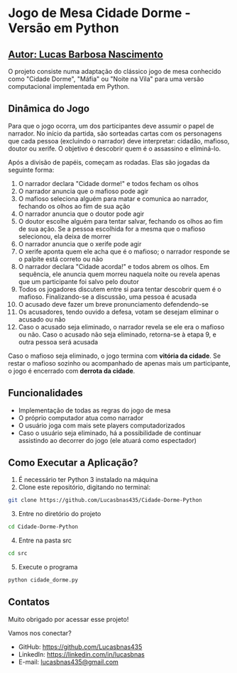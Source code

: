 # Jogo de Mesa Cidade Dorme - Versão em Python
## [Autor: Lucas Barbosa Nascimento](https://github.com/Lucasbnas435) 

O projeto consiste numa adaptação do clássico jogo de mesa conhecido como "Cidade Dorme", "Máfia" ou "Noite na Vila" para uma versão computacional implementada em Python.

## Dinâmica do Jogo
Para que o jogo ocorra, um dos participantes deve assumir o papel de narrador. No início da partida, são sorteadas cartas com os personagens que cada pessoa (excluindo o narrador) deve interpretar: cidadão, mafioso, doutor ou xerife. O objetivo é descobrir quem é o assassino e eliminá-lo. 

Após a divisão de papéis, começam as rodadas. Elas são jogadas da seguinte forma:

1. O narrador declara "Cidade dorme!" e todos fecham os olhos
2. O narrador anuncia que o mafioso pode agir
3. O mafioso seleciona alguém para matar e comunica ao narrador, fechando os olhos ao fim de sua ação
4. O narrador anuncia que o doutor pode agir
5. O doutor escolhe alguém para tentar salvar, fechando os olhos ao fim de sua ação. Se a pessoa escolhida for a mesma que o mafioso selecionou, ela deixa de morrer
6. O narrador anuncia que o xerife pode agir
7. O xerife aponta quem ele acha que é o mafioso; o narrador responde se o palpite está correto ou não
8. O narrador declara "Cidade acorda!" e todos abrem os olhos. Em sequência, ele anuncia quem morreu naquela noite ou revela apenas que um participante foi salvo pelo doutor
9. Todos os jogadores discutem entre si para tentar descobrir quem é o mafioso. Finalizando-se a discussão, uma pessoa é acusada
10. O acusado deve fazer um breve pronunciamento defendendo-se
11. Os acusadores, tendo ouvido a defesa, votam se desejam eliminar o acusado ou não
12. Caso o acusado seja eliminado, o narrador revela se ele era o mafioso ou não. Caso o acusado não seja eliminado, retorna-se à etapa 9, e outra pessoa será acusada

Caso o mafioso seja eliminado, o jogo termina com __vitória da cidade__. Se restar o mafioso sozinho ou acompanhado de apenas mais um participante, o jogo é encerrado com __derrota da cidade__.

## Funcionalidades
- Implementação de todas as regras do jogo de mesa
- O próprio computador atua como narrador
- O usuário joga com mais sete players computadorizados
- Caso o usuário seja eliminado, há a possibilidade de continuar assistindo ao decorrer do jogo (ele atuará como espectador)

## Como Executar a Aplicação?
1. É necessário ter Python 3 instalado na máquina
2. Clone este repositório, digitando no terminal:
```sh
git clone https://github.com/Lucasbnas435/Cidade-Dorme-Python
```
3. Entre no diretório do projeto
```sh
cd Cidade-Dorme-Python
```
4. Entre na pasta src
```sh
cd src
```
5. Execute o programa
```sh
python cidade_dorme.py
```

## Contatos
Muito obrigado por acessar esse projeto!

Vamos nos conectar?

- GitHub: https://github.com/Lucasbnas435
- LinkedIn: https://linkedin.com/in/lucasbnas
- E-mail: lucasbnas435@gmail.com
